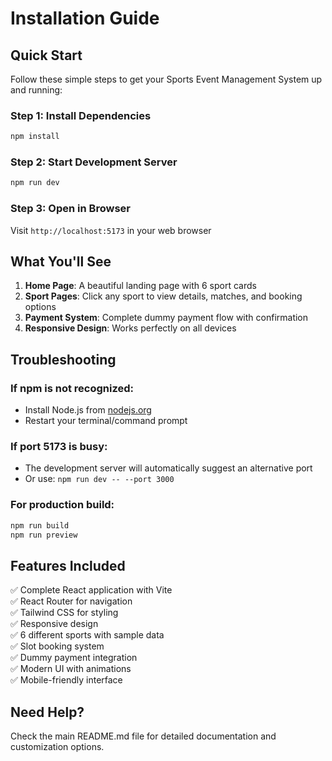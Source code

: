 # Installation Guide

## Quick Start

Follow these simple steps to get your Sports Event Management System up and running:

### Step 1: Install Dependencies
```bash
npm install
```

### Step 2: Start Development Server
```bash
npm run dev
```

### Step 3: Open in Browser
Visit `http://localhost:5173` in your web browser

## What You'll See

1. **Home Page**: A beautiful landing page with 6 sport cards
2. **Sport Pages**: Click any sport to view details, matches, and booking options
3. **Payment System**: Complete dummy payment flow with confirmation
4. **Responsive Design**: Works perfectly on all devices

## Troubleshooting

### If npm is not recognized:
- Install Node.js from [nodejs.org](https://nodejs.org/)
- Restart your terminal/command prompt

### If port 5173 is busy:
- The development server will automatically suggest an alternative port
- Or use: `npm run dev -- --port 3000`

### For production build:
```bash
npm run build
npm run preview
```

## Features Included

✅ Complete React application with Vite  
✅ React Router for navigation  
✅ Tailwind CSS for styling  
✅ Responsive design  
✅ 6 different sports with sample data  
✅ Slot booking system  
✅ Dummy payment integration  
✅ Modern UI with animations  
✅ Mobile-friendly interface  

## Need Help?

Check the main README.md file for detailed documentation and customization options.


